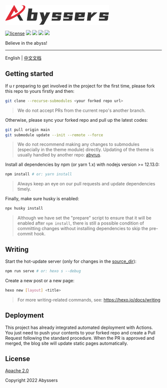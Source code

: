 <p align="left">
  <img src="./source/images/logos/banner_contain.svg" height="64" alt="Abyssers' Logo"/>
</p>

<p align="left">

  [![license](https://img.shields.io/hexpm/l/apa)](https://github.com/Abyssers/blog/blob/main/LICENSE)
  <a><img src="https://img.shields.io/github/workflow/status/Abyssers/blog/deployment"></a>
  <a><img src="https://img.shields.io/github/issues/Abyssers/blog"></a>
  <a><img src="https://img.shields.io/github/forks/Abyssers/blog"></a>
  <a><img src="https://img.shields.io/github/stars/Abyssers/blog"></a>
</p>

Believe in the abyss!

---

English | [中文文档](./README.zh-CN.md)

## Getting started

If u r preparing to get involved in the project for the first time, please fork this repo to yours firstly and then:

```sh
git clone --recurse-submodules <your forked repo url>
```

> We do not accept PRs from the current repo's another branch.

Otherwise, please sync your forked repo and pull up the latest codes:

```sh
git pull origin main
git submodule update --init --remote --force
```

> We do not recommend making any changes to submodules (especially in the theme module) directly. Updating of the theme is usually handled by another repo: [abyrus](https://github.com/Abyssers/abyrus).

Install all dependencies by npm (or yarn 1.x) with nodejs version >= 12.13.0:

```sh
npm install # or: yarn install
```

> Always keep an eye on our pull requests and update dependencies timely.

Finally, make sure husky is enabled:

```sh
npx husky install
```

> Although we have set the "prepare" script to ensure that it will be enabled after `npm install`, there is still a possible condition of committing changes without installing dependencies to skip the pre-commit hook.

## Writing

Start the hot-update server (only for changes in the [source_dir](https://hexo.io/docs/configuration#Directory)):

```sh
npm run serve # or: hexo s --debug
```

Create a new post or a new page:

```sh
hexo new [layout] <title>
```

> For more writing-related commands, see: https://hexo.io/docs/writing

## Deployment

This project has already integrated automated deployment with Actions. You just need to push your contents to your forked repo and create a Pull Request following the standard procedure. When the PR is approved and merged, the blog site will update static pages automatically.

## License

[Apache 2.0](https://github.com/Abyssers/blog/blob/main/LICENSE)

Copyright 2022 Abyssers